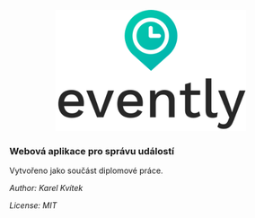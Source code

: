 <p align="center">
  <img width="340" height="216" src="https://github.com/Karlos137/evently/blob/master/src/images/logo-vertical.svg">
</p>

### Webová aplikace pro správu událostí

Vytvořeno jako součást diplomové práce.

*Author: Karel Kvítek*

*License: MIT*
